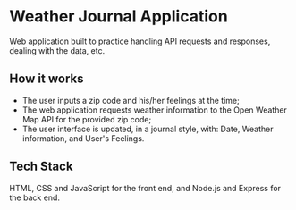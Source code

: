 # Weather Journal Application

Web application built to practice handling API requests and responses, dealing with the data, etc.

## How it works

* The user inputs a zip code and his/her feelings at the time;
* The web application requests weather information to the Open Weather Map API for the provided zip code;
* The user interface is updated, in a journal style, with: Date, Weather information, and User's Feelings.

## Tech Stack

HTML, CSS and JavaScript for the front end, and Node.js and Express for the back end.
